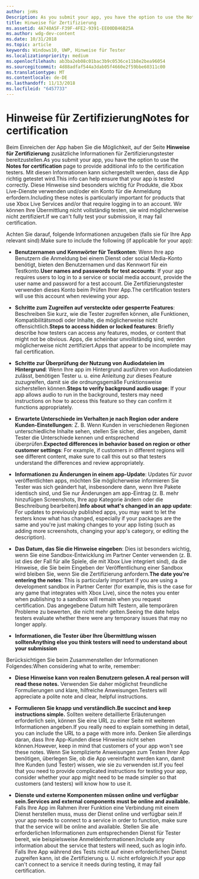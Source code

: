 ```yaml
---
author: jnHs
Description: As you submit your app, you have the option to use the Notes for certification page to provide additional info to the certification testers. This info can help ensure that your app is tested correctly.
title: Hinweise für Zertifizierung
ms.assetid: 4A740A5F-F39F-4FE2-9391-EE00DB46B25A
ms.author: wdg-dev-content
ms.date: 10/31/2018
ms.topic: article
keywords: Windows10, UWP, Hinweise für Tester
ms.localizationpriority: medium
ms.openlocfilehash: ab3ba2eb08c01bac3b9c0536ce11b8e2bea96054
ms.sourcegitcommit: 4d88adfaf544a3dab05f4660e2f59bbe60311c00
ms.translationtype: MT
ms.contentlocale: de-DE
ms.lasthandoff: 11/13/2018
ms.locfileid: "6457733"
---
```

# <a name="notes-for-certification"></a><span data-ttu-id="b6b24-103">Hinweise für Zertifizierung</span><span class="sxs-lookup"><span data-stu-id="b6b24-103">Notes for certification</span></span>


<span data-ttu-id="b6b24-104">Beim Einreichen der App haben Sie die Möglichkeit, auf der Seite **Hinweise für Zertifizierung** zusätzliche Informationen für Zertifizierungstester bereitzustellen.</span><span class="sxs-lookup"><span data-stu-id="b6b24-104">As you submit your app, you have the option to use the **Notes for certification** page to provide additional info to the certification testers.</span></span> <span data-ttu-id="b6b24-105">Mit diesen Informationen kann sichergestellt werden, dass die App richtig getestet wird.</span><span class="sxs-lookup"><span data-stu-id="b6b24-105">This info can help ensure that your app is tested correctly.</span></span> <span data-ttu-id="b6b24-106">Diese Hinweise sind besonders wichtig für Produkte, die Xbox Live-Dienste verwenden und/oder ein Konto für die Anmeldung erfordern.</span><span class="sxs-lookup"><span data-stu-id="b6b24-106">Including these notes is particularly important for products that use Xbox Live Services and/or that require logging in to an account.</span></span> <span data-ttu-id="b6b24-107">Wir können Ihre Übermittlung nicht vollständig testen, sie wird möglicherweise nicht zertifiziert.</span><span class="sxs-lookup"><span data-stu-id="b6b24-107">If we can't fully test your submission, it may fail certification.</span></span>

<span data-ttu-id="b6b24-108">Achten Sie darauf, folgende Informationen anzugeben (falls sie für Ihre App relevant sind):</span><span class="sxs-lookup"><span data-stu-id="b6b24-108">Make sure to include the following (if applicable for your app):</span></span>

-   <span data-ttu-id="b6b24-109">**Benutzernamen und Kennwörter für Testkonten**: Wenn Ihre app Benutzern die Anmeldung bei einem Dienst oder social Media-Konto benötigt, bieten den Benutzernamen und das Kennwort für ein Testkonto.</span><span class="sxs-lookup"><span data-stu-id="b6b24-109">**User names and passwords for test accounts**: If your app requires users to log in to a service or social media account, provide the user name and password for a test account.</span></span> <span data-ttu-id="b6b24-110">Die Zertifizierungstester verwenden dieses Konto beim Prüfen Ihrer App.</span><span class="sxs-lookup"><span data-stu-id="b6b24-110">The certification testers will use this account when reviewing your app.</span></span>

-   <span data-ttu-id="b6b24-111">**Schritte zum Zugreifen auf versteckte oder gesperrte Features**: Beschreiben Sie kurz, wie die Tester zugreifen können, alle Funktionen, Kompatibilitätsmodi oder Inhalte, die möglicherweise nicht offensichtlich.</span><span class="sxs-lookup"><span data-stu-id="b6b24-111">**Steps to access hidden or locked features**: Briefly describe how testers can access any features, modes, or content that might not be obvious.</span></span> <span data-ttu-id="b6b24-112">Apps, die scheinbar unvollständig sind, werden möglicherweise nicht zertifiziert.</span><span class="sxs-lookup"><span data-stu-id="b6b24-112">Apps that appear to be incomplete may fail certification.</span></span>

-   <span data-ttu-id="b6b24-113">**Schritte zur Überprüfung der Nutzung von Audiodateien im Hintergrund**: Wenn Ihre app im Hintergrund ausführen von Audiodateien zulässt, benötigen Tester u. u. eine Anleitung zur dieses Feature zuzugreifen, damit sie die ordnungsgemäße Funktionsweise sicherstellen können.</span><span class="sxs-lookup"><span data-stu-id="b6b24-113">**Steps to verify background audio usage**: If your app allows audio to run in the background, testers may need instructions on how to access this feature so they can confirm it functions appropriately.</span></span>

-  <span data-ttu-id="b6b24-114">**Erwartete Unterschiede im Verhalten je nach Region oder andere Kunden-Einstellungen**: Z. B. Wenn Kunden in verschiedenen Regionen unterschiedliche Inhalte sehen, stellen Sie sicher, dies angeben, damit Tester die Unterschiede kennen und entsprechend überprüfen.</span><span class="sxs-lookup"><span data-stu-id="b6b24-114">**Expected differences in behavior based on region or other customer settings**: For example, if customers in different regions will see different content, make sure to call this out so that testers understand the differences and review appropriately.</span></span>

-   <span data-ttu-id="b6b24-115">**Informationen zu Änderungen in einem app-Update**: Updates für zuvor veröffentlichten apps, möchten Sie möglicherweise informieren Sie Tester was sich geändert hat, insbesondere dann, wenn Ihre Pakete identisch sind, und Sie nur Änderungen am app-Eintrag (z. B. mehr hinzufügen Screenshots, Ihre app Kategorie ändern oder die Beschreibung bearbeiten).</span><span class="sxs-lookup"><span data-stu-id="b6b24-115">**Info about what's changed in an app update**: For updates to previously published apps, you may want to let the testers know what has changed, especially if your packages are the same and you're just making changes to your app listing (such as adding more screenshots, changing your app's category, or editing the description).</span></span>

-   <span data-ttu-id="b6b24-116">**Das Datum, das Sie die Hinweise eingeben**: Dies ist besonders wichtig, wenn Sie eine Sandbox-Entwicklung im Partner Center verwenden (z. B. ist dies der Fall für alle Spiele, die mit Xbox Live integriert sind), da die Hinweise, die Sie beim Eingeben der Veröffentlichung einer Sandbox wird bleiben Sie, wenn Sie die Zertifizierung anfordern.</span><span class="sxs-lookup"><span data-stu-id="b6b24-116">**The date you're entering the notes**: This is particularly important if you are using a development sandbox in Partner Center (for example, this is the case for any game that integrates with Xbox Live), since the notes you enter when publishing to a sandbox will remain when you request certification.</span></span> <span data-ttu-id="b6b24-117">Das angegebene Datum hilft Testern, alle temporären Probleme zu bewerten, die nicht mehr gelten.</span><span class="sxs-lookup"><span data-stu-id="b6b24-117">Seeing the date helps testers evaluate whether there were any temporary issues that may no longer apply.</span></span>

-  **<span data-ttu-id="b6b24-118">Informationen, die Tester über Ihre Übermittlung wissen sollten</span><span class="sxs-lookup"><span data-stu-id="b6b24-118">Anything else you think testers will need to understand about your submission</span></span>**

<span data-ttu-id="b6b24-119">Berücksichtigen Sie beim Zusammenstellen der Informationen Folgendes:</span><span class="sxs-lookup"><span data-stu-id="b6b24-119">When considering what to write, remember:</span></span>

-   **<span data-ttu-id="b6b24-120">Diese Hinweise kann von realen Benutzern gelesen.</span><span class="sxs-lookup"><span data-stu-id="b6b24-120">A real person will read these notes.</span></span>** <span data-ttu-id="b6b24-121">Verwenden Sie daher möglichst freundliche Formulierungen und klare, hilfreiche Anweisungen.</span><span class="sxs-lookup"><span data-stu-id="b6b24-121">Testers will appreciate a polite note and clear, helpful instructions.</span></span>

-   **<span data-ttu-id="b6b24-122">Formulieren Sie knapp und verständlich.</span><span class="sxs-lookup"><span data-stu-id="b6b24-122">Be succinct and keep instructions simple.</span></span>** <span data-ttu-id="b6b24-123">Sollten weitere detaillierte Erläuterungen erforderlich sein, können Sie eine URL zu einer Seite mit weiteren Informationen angeben.</span><span class="sxs-lookup"><span data-stu-id="b6b24-123">If you really need to explain something in detail, you can include the URL to a page with more info.</span></span> <span data-ttu-id="b6b24-124">Denken Sie allerdings daran, dass Ihre App-Kunden diese Hinweise nicht sehen können.</span><span class="sxs-lookup"><span data-stu-id="b6b24-124">However, keep in mind that customers of your app won't see these notes.</span></span> <span data-ttu-id="b6b24-125">Wenn Sie komplizierte Anweisungen zum Testen Ihrer App benötigen, überlegen Sie, ob die App vereinfacht werden kann, damit Ihre Kunden (und Tester) wissen, wie sie zu verwenden ist.</span><span class="sxs-lookup"><span data-stu-id="b6b24-125">If you feel that you need to provide complicated instructions for testing your app, consider whether your app might need to be made simpler so that customers (and testers) will know how to use it.</span></span>

-   **<span data-ttu-id="b6b24-126">Dienste und externe Komponenten müssen online und verfügbar sein.</span><span class="sxs-lookup"><span data-stu-id="b6b24-126">Services and external components must be online and available.</span></span>** <span data-ttu-id="b6b24-127">Falls Ihre App im Rahmen ihrer Funktion eine Verbindung mit einem Dienst herstellen muss, muss der Dienst online und verfügbar sein.</span><span class="sxs-lookup"><span data-stu-id="b6b24-127">If your app needs to connect to a service in order to function, make sure that the service will be online and available.</span></span> <span data-ttu-id="b6b24-128">Stellen Sie alle erforderlichen Informationen zum entsprechenden Dienst für Tester bereit, wie beispielsweise Anmeldeinformationen.</span><span class="sxs-lookup"><span data-stu-id="b6b24-128">Include any information about the service that testers will need, such as login info.</span></span> <span data-ttu-id="b6b24-129">Falls Ihre App während des Tests nicht auf einen erforderlichen Dienst zugreifen kann, ist die Zertifizierung u. U. nicht erfolgreich.</span><span class="sxs-lookup"><span data-stu-id="b6b24-129">If your app can't connect to a service it needs during testing, it may fail certification.</span></span>

 

 




